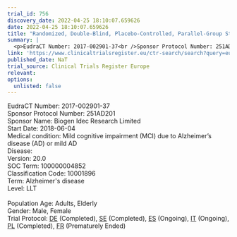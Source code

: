 ```yaml
---
trial_id: 756
discovery_date: 2022-04-25 18:10:07.659626
date: 2022-04-25 18:10:07.659626
title: "Randomized, Double-Blind, Placebo-Controlled, Parallel-Group Study to Assess the Safety, Tolerability, and Efficacy of BIIB092 in Subjects with Mild Cognitive Impairment due to Alzheimer’s Disease ..."
summary: |
  <p>EudraCT Number: 2017-002901-37<br />Sponsor Protocol Number: 251AD201<br />Sponsor Name: Biogen Idec Research Limited<br />Start Date: 2018-06-04<br />Medical condition: Mild cognitive impairment (MCI) due to Alzheimer’s disease (AD) or mild AD<br />Disease: <br />Version: 20.0<br />SOC Term: 100000004852<br />Classification Code: 10001896<br />Term: Alzheimer's disease<br />Level: LLT<br /><br />Population Age: Adults, Elderly<br />Gender: Male, Female<br />Trial Protocol: <a href="https://www.clinicaltrialsregister.eu/ctr-search/trial/2017-002901-37/DE">DE</a> (Completed), <a href="https://www.clinicaltrialsregister.eu/ctr-search/trial/2017-002901-37/SE">SE</a> (Completed), <a href="https://www.clinicaltrialsregister.eu/ctr-search/trial/2017-002901-37/ES">ES</a> (Ongoing), <a href="https://www.clinicaltrialsregister.eu/ctr-search/trial/2017-002901-37/IT">IT</a> (Ongoing), <a href="https://www.clinicaltrialsregister.eu/ctr-search/trial/2017-002901-37/PL">PL</a> (Completed), <a href="https://www.clinicaltrialsregister.eu/ctr-search/trial/2017-002901-37/FR">FR</a> (Prematurely Ended)</p>
link: 'https://www.clinicaltrialsregister.eu/ctr-search/search?query=eudract_number:2017-002901-37'
published_date: NaT
trial_source: Clinical Trials Register Europe
relevant: 
options:
  unlisted: false
---
```

<p>EudraCT Number: 2017-002901-37<br />Sponsor Protocol Number: 251AD201<br />Sponsor Name: Biogen Idec Research Limited<br />Start Date: 2018-06-04<br />Medical condition: Mild cognitive impairment (MCI) due to Alzheimer’s disease (AD) or mild AD<br />Disease: <br />Version: 20.0<br />SOC Term: 100000004852<br />Classification Code: 10001896<br />Term: Alzheimer's disease<br />Level: LLT<br /><br />Population Age: Adults, Elderly<br />Gender: Male, Female<br />Trial Protocol: <a href="https://www.clinicaltrialsregister.eu/ctr-search/trial/2017-002901-37/DE">DE</a> (Completed), <a href="https://www.clinicaltrialsregister.eu/ctr-search/trial/2017-002901-37/SE">SE</a> (Completed), <a href="https://www.clinicaltrialsregister.eu/ctr-search/trial/2017-002901-37/ES">ES</a> (Ongoing), <a href="https://www.clinicaltrialsregister.eu/ctr-search/trial/2017-002901-37/IT">IT</a> (Ongoing), <a href="https://www.clinicaltrialsregister.eu/ctr-search/trial/2017-002901-37/PL">PL</a> (Completed), <a href="https://www.clinicaltrialsregister.eu/ctr-search/trial/2017-002901-37/FR">FR</a> (Prematurely Ended)</p>